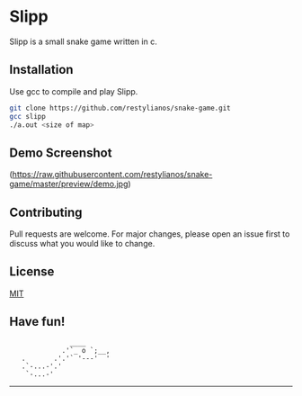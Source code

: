 #  Slipp

Slipp is a small snake game written in c.
## Installation

Use gcc to compile and play Slipp.

```bash
git clone https://github.com/restylianos/snake-game.git
gcc slipp
./a.out <size of map>
```

## Demo Screenshot
(https://raw.githubusercontent.com/restylianos/snake-game/master/preview/demo.jpg)



## Contributing
Pull requests are welcome. For major changes, please open an issue first to discuss what you would like to change.

## License
[MIT](https://choosealicense.com/licenses/mit/)
##
Have fun!
-----------------------------------------------
                   ____
                 .'`_ o `;__,
       .       .'.'` '---'  '            
       .`-...-'.'
        `-...-'
------------------------------------------------

